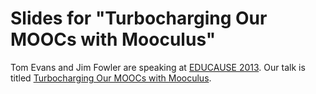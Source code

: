 # Slides for "Turbocharging Our MOOCs with Mooculus"

Tom Evans and Jim Fowler are speaking at [EDUCAUSE 2013](http://www.educause.edu/annual-conference).  Our talk is titled [Turbocharging Our MOOCs with Mooculus](http://www.educause.edu/annual-conference/2013/turbocharging-our-moocs-mooculus).


